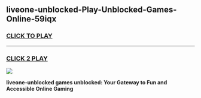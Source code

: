 
## liveone-unblocked-Play-Unblocked-Games-Online-59iqx
<h3>
<a href="https://premium76.site?title=liveone-unblocked&ref=25A">CLICK TO PLAY</a></h3>
<hr>

<h3>
<a href="https://premium76.site?title=liveone-unblocked&ref=25A">CLICK 2 PLAY</a>
  
</h3>

<a href="https://premium76.site?title=liveone-unblocked&ref=25A"><img src="https://clearcache.store/games.png"></a>


**liveone-unblocked games unblocked: Your Gateway to Fun and Accessible Online Gaming**
